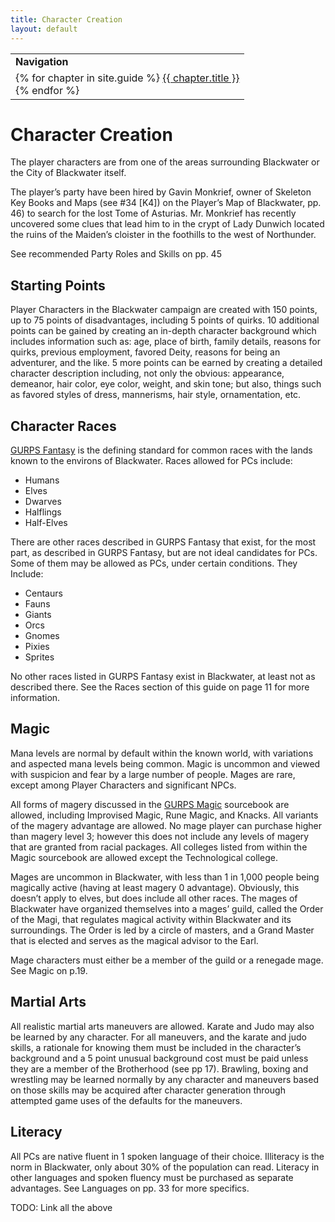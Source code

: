 ```yaml
---
title: Character Creation
layout: default
---
```

<table>
  <tr><td><b>Navigation</b></td></tr>
  <tr><td>
{% for chapter in site.guide %}
  <a href="{{ chapter.url | relative_url }}">{{ chapter.title }}</a><br>
{% endfor %}  
    </td></tr></table>  

# Character Creation

The player characters are from one of the areas surrounding Blackwater or the City of Blackwater itself.

The player’s party have been hired by Gavin Monkrief, owner of Skeleton Key Books and Maps (see #34 [K4]) on the Player’s Map of Blackwater, pp. 46) to search for the lost Tome of Asturias.
Mr. Monkrief has recently uncovered some clues that lead him to in the crypt of Lady Dunwich located the ruins of the Maiden’s cloister in the foothills to the west of Northunder.

See recommended Party Roles and Skills on pp. 45

## Starting Points

Player Characters in the Blackwater campaign are created with 150 points, up to 75 points of disadvantages, including 5 points of quirks.
10 additional points can be gained by creating an in-depth character background which includes information such as: age, place of birth, family details, reasons for quirks, previous employment, favored Deity, reasons for being an adventurer, and the like.
5 more points can be earned by creating a detailed character description including, not only the obvious: appearance, demeanor, hair color, eye color, weight, and skin tone; but also, things such as favored styles of dress, mannerisms, hair style, ornamentation, etc.

## Character Races

[GURPS Fantasy](http://www.sjgames.com/gurps/books/Fantasy/) is the defining standard for common races with the lands known to the environs of Blackwater.
Races allowed for PCs include:

* Humans
* Elves
* Dwarves
* Halflings
* Half-Elves

There are other races described in GURPS Fantasy that exist, for the most part, as described in GURPS Fantasy, but are not ideal candidates for PCs. Some of them may be allowed as PCs, under certain conditions. They Include:

* Centaurs 
* Fauns
* Giants
* Orcs
* Gnomes
* Pixies
* Sprites

No other races listed in GURPS Fantasy exist in Blackwater, at least not as described there.
See the Races section of this guide on page 11 for more information.

[^GURPS Fantasy]: http://www.sjgames.com/gurps/books/fantasy/

## Magic

Mana levels are normal by default within the known world, with variations and aspected mana levels being common.
Magic is uncommon and viewed with suspicion and fear by a large number of people.
Mages are rare, except among Player Characters and significant NPCs.

All forms of magery discussed in the [GURPS Magic](http://www.sjgames.com/gurps/books/magic/) sourcebook are allowed, including Improvised Magic, Rune Magic, and Knacks.
All variants of the magery advantage are allowed.
No mage player can purchase higher than magery level 3; however this does not include any levels of magery that are granted from racial packages.
All colleges listed from within the Magic sourcebook are allowed except the Technological college.

Mages are uncommon in Blackwater, with less than 1 in 1,000 people being magically active (having at least magery 0 advantage).
Obviously, this doesn’t apply to elves, but does include all other races.
The mages of Blackwater have organized themselves into a mages’ guild, called the Order of the Magi, that regulates magical activity within Blackwater and its surroundings.
The Order is led by a circle of masters, and a Grand Master that is elected and serves as the magical advisor to the Earl.

Mage characters must either be a member of the guild or a renegade mage.
See Magic on p.19.

[^GURPS Magic]: http://www.sjgames.com/gurps/books/Magic/

## Martial Arts

All realistic martial arts maneuvers are allowed.
Karate and Judo may also be learned by any character.
For all maneuvers, and the karate and judo skills, a rationale for knowing them must be included in the character’s background and a 5 point unusual background cost must be paid unless they are a member of the Brotherhood (see pp 17).
Brawling, boxing and wrestling may be learned normally by any character and maneuvers based on those skills may be acquired after character generation through attempted game uses of the defaults for the maneuvers.

## Literacy

All PCs are native fluent in 1 spoken language of their choice.
Illiteracy is the norm in Blackwater, only about 30% of the population can read.
Literacy in other languages and spoken fluency must be purchased as separate advantages.
See Languages on pp. 33 for more specifics.


TODO: Link all the above

